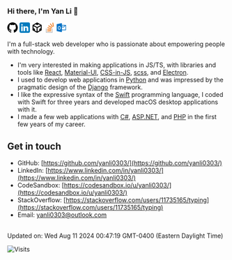 ### Hi there, I'm Yan Li 👋

<!--SHIELDS_BEGIN-->
[<img alt="Yan Li - GitHub" src="https://raw.githubusercontent.com/yanli0303/yanli0303/master/assets/github@4x.png" width="24" height="24" />](https://github.com/yanli0303/)
[<img alt="Yan Li - LinkedIn" src="https://raw.githubusercontent.com/yanli0303/yanli0303/master/assets/linkedin@4x.png" width="24" height="24" />](https://www.linkedin.com/in/yanli0303/)
[<img alt="Yan Li - CodeSandbox" src="https://raw.githubusercontent.com/yanli0303/yanli0303/master/assets/codesandbox@4x.png" width="24" height="24" />](https://codesandbox.io/u/yanli0303/)
[<img alt="Yan Li - StackOverflow" src="https://raw.githubusercontent.com/yanli0303/yanli0303/master/assets/stackoverflow@4x.png" width="24" height="24" />](https://stackoverflow.com/users/11735165/typing)
[<img alt="Yan Li - Email" src="https://raw.githubusercontent.com/yanli0303/yanli0303/master/assets/email@4x.png" width="24" height="24" />](mailto:yanli0303@outlook.com)
<!--SHIELDS_END-->

I'm a full-stack web developer who is passionate about empowering people with technology.

- I'm very interested in making applications in JS/TS, with libraries and tools like [React](https://reactjs.org/), [Material-UI](https://material-ui.com/), [CSS-in-JS](https://cssinjs.org/), [scss](https://sass-lang.com/), and [Electron](https://www.electronjs.org/).
- I used to develop web applications in [Python](https://www.python.org/) and was impressed by the pragmatic design of the [Django](https://www.djangoproject.com/) framework.
- I like the expressive syntax of the [Swift](https://swift.org/) programming language, I coded with Swift for three years and developed macOS desktop applications with it.
- I made a few web applications with [C#](https://docs.microsoft.com/en-us/dotnet/csharp/), [ASP.NET](https://dotnet.microsoft.com/apps/aspnet), and [PHP](https://www.php.net/) in the first few years of my career.

## Get in touch

<!--GET_IN_TOUCH_BEGIN-->
- GitHub: [https://github.com/yanli0303/](https://github.com/yanli0303/)
- LinkedIn: [https://www.linkedin.com/in/yanli0303/](https://www.linkedin.com/in/yanli0303/)
- CodeSandbox: [https://codesandbox.io/u/yanli0303/](https://codesandbox.io/u/yanli0303/)
- StackOverflow: [https://stackoverflow.com/users/11735165/typing](https://stackoverflow.com/users/11735165/typing)
- Email: [yanli0303@outlook.com](mailto:yanli0303@outlook.com)
<!--GET_IN_TOUCH_END-->

<br/>
Updated on: Wed Aug 11 2024 00:47:19 GMT-0400 (Eastern Daylight Time)
<br/>

![Visits](https://enhrg2qpogcatw6.m.pipedream.net)
